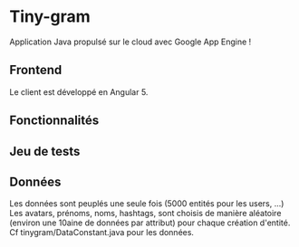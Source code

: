 # Tiny-gram

Application Java propulsé sur le cloud avec Google App Engine !


## Frontend

Le client est développé en Angular 5.

## Fonctionnalités

## Jeu de tests

## Données

Les données sont peuplés une seule fois (5000 entités pour les users, ...)
Les avatars, prénoms, noms, hashtags, sont choisis de manière aléatoire (environ une 10aine de données par attribut)
pour chaque création d'entité. Cf tinygram/DataConstant.java pour les données.